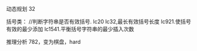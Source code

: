 动态规划
32

括号类：
//判断字符串是否有效括号. lc20
lc32,最长有效括号长度
lc921.使括号有效的最少添加
lc1541.平衡括号字符串的最少插入次数

推理分析
782，变为棋盘，hard
